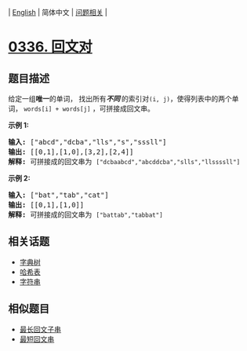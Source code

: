 
| [English](README_EN.md) | 简体中文 | [问题相关](QUESTION.md) |
# [0336. 回文对](https://leetcode-cn.com/problems/palindrome-pairs/)
## 题目描述
<p>给定一组<strong>唯一</strong>的单词， 找出所有<strong><em>不同&nbsp;</em></strong>的索引对<code>(i, j)</code>，使得列表中的两个单词，&nbsp;<code>words[i] + words[j]</code>&nbsp;，可拼接成回文串。</p>

<p><strong>示例 1:</strong></p>

<pre><strong>输入: </strong>[&quot;abcd&quot;,&quot;dcba&quot;,&quot;lls&quot;,&quot;s&quot;,&quot;sssll&quot;]
<strong>输出: </strong>[[0,1],[1,0],[3,2],[2,4]] 
<strong>解释: </strong>可拼接成的回文串为 <code>[&quot;dcbaabcd&quot;,&quot;abcddcba&quot;,&quot;slls&quot;,&quot;llssssll&quot;]</code>
</pre>

<p><strong>示例 2:</strong></p>

<pre><strong>输入: </strong>[&quot;bat&quot;,&quot;tab&quot;,&quot;cat&quot;]
<strong>输出: </strong>[[0,1],[1,0]] 
<strong>解释: </strong>可拼接成的回文串为 <code>[&quot;battab&quot;,&quot;tabbat&quot;]</code></pre>

## 相关话题
- [字典树](https://leetcode-cn.com/tag/trie)
- [哈希表](https://leetcode-cn.com/tag/hash-table)
- [字符串](https://leetcode-cn.com/tag/string)
## 相似题目
- [最长回文子串](../0005/README.md)
- [最短回文串](../0214/README.md)
